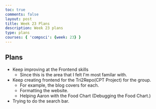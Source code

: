 ```yaml
---
toc: true
comments: false
layout: post
title: Week 23 Plans
description: Week 23 plans
type: plans
courses: { 'compsci': {week: 23} }
---
```


## Plans
- Keep improving at the Frontend skills
    - Since this is the area that I felt I'm most familar with.
- Keep creating frontend for the Tri2Repo(CPT Project) for the group.
    - For example, the blog covers for each.
    - Formatting the website.
    - Helping Aaron with the Food Chart (Debugging the Food Chart.)
- Trying to do the search bar.
